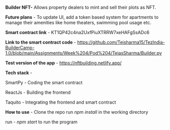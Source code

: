 **Builder NFT-**
Allows property dealers to mint and sell their plots as NFT. 

**Future plans** - To update UI,
add a token based system for apartments to manage their amenities like home theaters, swimming pool usage etc.

**Smart contract link** - KT1QP42c4na2UxfPiuXTRRW7xeHAFgSsADc6

**Link to the smart contract code** - https://github.com/Tejsharma15/TezIndia-BuilderCamp-1.0/blob/main/Assignments/Week%204/Pod%204/TejasSharma/Builder.py

**Test version of the app** - https://nftbuilding.netlify.app/

**Tech stack** -

SmartPy - Coding the smart contract

ReactJs - Building the frontend 

Taquito - Integrating the frontend and smart contract

**How to use** - 
Clone the repo
run _npm install_ in the working directory

run - _npm start_ to run the program
